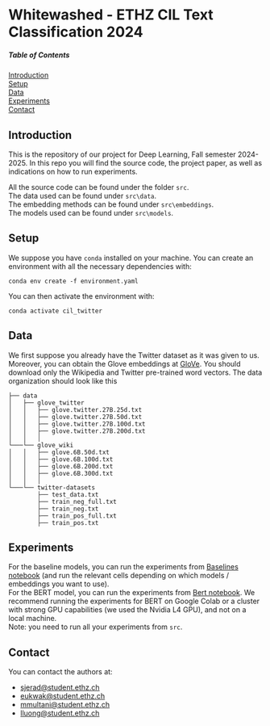 # Whitewashed - ETHZ CIL Text Classification 2024 

##### Table of Contents  
[Introduction](#Intro) \
[Setup](#Setup) \
[Data](#Data)  \
[Experiments](#Experiments)  
[Contact](#Contact)  



## Introduction

This is the repository of our project for Deep Learning, Fall semester 2024-2025.
In this repo you will find the source code, the project paper, as well as indications on how to run experiments.

All the source code can be found under the folder `src`. \
The data used can be found under `src\data`. \
The embedding methods can be found under `src\embeddings`. \
The models used can be found under `src\models`.

## Setup

We suppose you have `conda` installed on your machine.
You can create an environment with all the necessary dependencies with:
```
conda env create -f environment.yaml
```
You can then activate the environment with:
```
conda activate cil_twitter
```


## Data
We first suppose you already have the Twitter dataset as it was given to us. Moreover, you can obtain the Glove embeddings at [GloVe](https://nlp.stanford.edu/projects/glove/). You should download only the Wikipedia and Twitter pre-trained word vectors. The data organization should look like this

```console
├── data
│   ├── glove_twitter
│   │   ├── glove.twitter.27B.25d.txt
│   │   ├── glove.twitter.27B.50d.txt
│   │   ├── glove.twitter.27B.100d.txt
│   │   ├── glove.twitter.27B.200d.txt  
│   │   │   
└───└── glove_wiki
│   │   ├── glove.6B.50d.txt
│   │   ├── glove.6B.100d.txt
│   │   ├── glove.6B.200d.txt
│   │   ├── glove.6B.300d.txt
│   │   │   
└───└── twitter-datasets
        ├── test_data.txt
        ├── train_neg_full.txt
        ├── train_neg.txt
        ├── train_pos_full.txt
        ├── train_pos.txt
```


## Experiments

For the baseline models, you can run the experiments from [Baselines notebook](src/baselines_notebook.ipynb) (and run the relevant cells depending on which models / embeddings you want to use). \
For the BERT model, you can run the experiments from [Bert notebook](src/run_bert.ipynb). We recommend running the experiments for BERT on Google Colab or a cluster with strong GPU capabilities (we used the Nvidia L4 GPU), and not on a local machine.
\
Note: you need to run all your experiments from `src`. 


## Contact
You can contact the authors at:
- sjerad@student.ethz.ch
- eukwak@student.ethz.ch
- mmultani@student.ethz.ch
- lluong@student.ethz.ch
